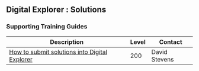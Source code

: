 ## Digital Explorer : Solutions


### Supporting Training Guides

|Description|Level|Contact|
|---|---|---|
| [How to submit solutions into Digital Explorer](SubmittingSolutions/readme.md) |200|David Stevens|
